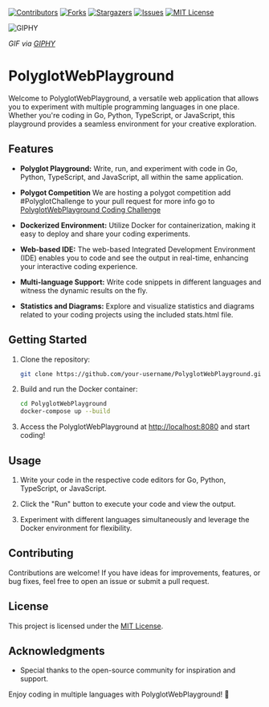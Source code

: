 

[![Contributors][contributors-shield]][contributors-url]
[![Forks][forks-shield]][forks-url]
[![Stargazers][stars-shield]][stars-url]
[![Issues][issues-shield]][issues-url]
[![MIT License][license-shield]][license-url]

![GIPHY](https://media.giphy.com/media/l41m1CuaT5Oy624Ra/giphy.gif)

*GIF via [GIPHY](https://giphy.com/gifs/vaporwave-kotutohum-l41m1CuaT5Oy624Ra)*


# PolyglotWebPlayground

Welcome to PolyglotWebPlayground, a versatile web application that allows you to experiment with multiple programming languages in one place. Whether you're coding in Go, Python, TypeScript, or JavaScript, this playground provides a seamless environment for your creative exploration.

## Features

- **Polyglot Playground:** Write, run, and experiment with code in Go, Python, TypeScript, and JavaScript, all within the same application.
- **Polygot Competition** We are hosting a polygot competition add #PolyglotChallenge to your pull request for more info go to [PolyglotWebPlayground Coding Challenge](Challenge.md)


- **Dockerized Environment:** Utilize Docker for containerization, making it easy to deploy and share your coding experiments.

- **Web-based IDE:** The web-based Integrated Development Environment (IDE) enables you to code and see the output in real-time, enhancing your interactive coding experience.

- **Multi-language Support:** Write code snippets in different languages and witness the dynamic results on the fly.

- **Statistics and Diagrams:** Explore and visualize statistics and diagrams related to your coding projects using the included stats.html file.

## Getting Started

1. Clone the repository:
   ```bash
   git clone https://github.com/your-username/PolyglotWebPlayground.git
   ```

2. Build and run the Docker container:
   ```bash
   cd PolyglotWebPlayground
   docker-compose up --build
   ```

3. Access the PolyglotWebPlayground at [http://localhost:8080](http://localhost:8080) and start coding!

## Usage

1. Write your code in the respective code editors for Go, Python, TypeScript, or JavaScript.

2. Click the "Run" button to execute your code and view the output.

3. Experiment with different languages simultaneously and leverage the Docker environment for flexibility.

## Contributing

Contributions are welcome! If you have ideas for improvements, features, or bug fixes, feel free to open an issue or submit a pull request.

## License

This project is licensed under the [MIT License](LICENSE).

## Acknowledgments

- Special thanks to the open-source community for inspiration and support.

Enjoy coding in multiple languages with PolyglotWebPlayground! 🚀


<!-- MARKDOWN LINKS & IMAGES -->
<!-- https://www.markdownguide.org/basic-syntax/#reference-style-links -->
[contributors-shield]: https://img.shields.io/github/contributors/FFUV/PolyglotWebPlayground.svg?style=for-the-badge
[contributors-url]: https://github.com/FFUV/PolyglotWebPlayground/graphs/contributors
[forks-shield]: https://img.shields.io/github/forks/FFUV/PolyglotWebPlayground.svg?style=for-the-badge
[forks-url]: https://github.com/FFUV/PolyglotWebPlayground/network/members
[stars-shield]: https://img.shields.io/github/stars/FFUV/PolyglotWebPlayground.svg?style=for-the-badge
[stars-url]: https://github.com/FFUV/PolyglotWebPlayground/stargazers
[issues-shield]: https://img.shields.io/github/issues/FFUV/PolyglotWebPlayground.svg?style=for-the-badge
[issues-url]: https://github.com/FFUV/PolyglotWebPlayground/issues
[license-shield]: https://img.shields.io/github/license/FFUV/PolyglotWebPlayground.svg?style=for-the-badge
[license-url]: https://github.com/FFUV/PolyglotWebPlayground/blob/master/LICENSE.txt
[linkedin-shield]: https://img.shields.io/badge/-LinkedIn-black.svg?style=for-the-badge&logo=linkedin&colorB=555
[linkedin-url]: https://linkedin.com/in/linkedin_username
[product-screenshot]: images/screenshot.png
[Next.js]: https://img.shields.io/badge/next.js-000000?style=for-the-badge&logo=nextdotjs&logoColor=white
[Next-url]: https://nextjs.org/
[React.js]: https://img.shields.io/badge/React-20232A?style=for-the-badge&logo=react&logoColor=61DAFB
[React-url]: https://reactjs.org/
[Vue.js]: https://img.shields.io/badge/Vue.js-35495E?style=for-the-badge&logo=vuedotjs&logoColor=4FC08D
[Vue-url]: https://vuejs.org/
[Angular.io]: https://img.shields.io/badge/Angular-DD0031?style=for-the-badge&logo=angular&logoColor=white
[Angular-url]: https://angular.io/
[Svelte.dev]: https://img.shields.io/badge/Svelte-4A4A55?style=for-the-badge&logo=svelte&logoColor=FF3E00
[Svelte-url]: https://svelte.dev/
[Laravel.com]: https://img.shields.io/badge/Laravel-FF2D20?style=for-the-badge&logo=laravel&logoColor=white
[Laravel-url]: https://laravel.com
[Bootstrap.com]: https://img.shields.io/badge/Bootstrap-563D7C?style=for-the-badge&logo=bootstrap&logoColor=white
[Bootstrap-url]: https://getbootstrap.com
[JQuery.com]: https://img.shields.io/badge/jQuery-0769AD?style=for-the-badge&logo=jquery&logoColor=white
[JQuery-url]: https://jquery.com 
